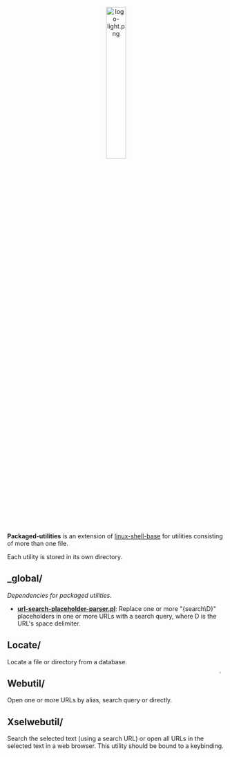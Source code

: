 
<p align='center'>
  <img src='https://raw.githubusercontent.com/linux-shell-base/linux-shell-base/images/logo-light.png' width='30%' alt='logo-light.png'>
</p>
</br>

**Packaged-utilities** is an extension of [linux-shell-base][linux-shell-base] for utilities consisting of more than one file.

Each utility is stored in its own directory.

## _global/

*Dependencies for packaged utilities.*

* [**url-search-placeholder-parser.pl**][url-search-placeholder-parser.pl]: Replace one or more "{search\D}" placeholders in one or more URLs with a search query, where D is the URL's space delimiter.

## Locate/

Locate a file or directory from a database.

<img src='/../images/gold-star.png' width='2.5%' align='right' disabled='true'>

## Webutil/

Open one or more URLs by alias, search query or directly.

## Xselwebutil/

Search the selected text (using a search URL) or open all URLs in the selected text in a web browser. This utility should be bound to a keybinding.



[linux-shell-base]: https://github.com/linux-shell-base/linux-shell-base

[url-search-placeholder-parser.pl]: https://github.com/linux-shell-base/packaged-utilities/blob/master/_global/url-search-placeholder-parser.pl
